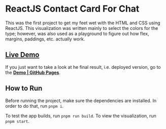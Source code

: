 # ReactJS Contact Card For Chat

This was the first project to get my feet wet with the HTML and CSS using ReactJS. This visualization was written mainly to select the colors for the type; however, was also used as a playground to figure out how flex, margins, paddings, etc. actually work.

## [**Live Demo**](https://evilcheetah.github.io/reactjs-conversation-card/)

If you just want to take a look at he final result, i.e. deployed version, go to the [**Demo | GitHub Pages**](https://evilcheetah.github.io/reactjs-conversation-card/).

## How to Run

Before running the project, make sure the dependencies are installed.
In order to do that, run `pnpm i`.

To test the app builds, run `pnpm run build`.
To view the visualization, run `pnpm start`.